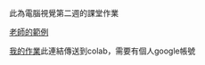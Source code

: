 此為電腦視覺第二週的課堂作業


<a href="https://github.com/jun-wei-lin/NCHU/blob/main/Computer-Vision/Week_02/w2_computer_vision_models.ipynb" target="_blank">老師的範例</a>

<a href="https://colab.research.google.com/github/jun-wei-lin/NCHU/blob/main/Computer-Vision/Week_02/5113056023_hw1.ipynb" target="_blank">我的作業</a>此連結傳送到colab，需要有個人google帳號
